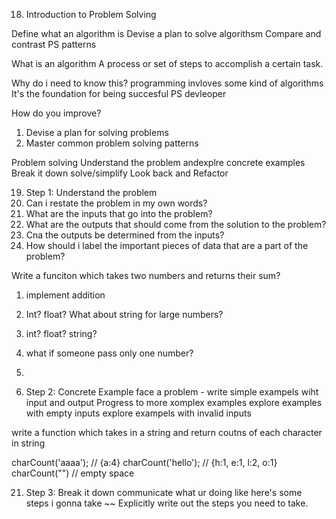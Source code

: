 18. Introduction to Problem Solving 

Define what an algorithm is 
Devise a plan to solve algorithsm 
Compare and contrast PS patterns 

What is an algorithm 
A process or set of steps to accomplish a certain task. 

Why do i need to know this?
programming invloves some kind of algorithms 
It's the foundation for being succesful PS devleoper 

How do you improve?
1. Devise a plan for solving problems 
2. Master common problem solving patterns 

Problem solving 
Understand the problem andexplre concrete examples 
Break it down 
solve/simplify 
Look back and Refactor 

19. Step 1: Understand the problem 
1. Can i restate the problem in my own words?
2. What are the inputs that go into the problem?
3. What are the outputs that should come from the solution to the problem?
4. Cna the outputs be determined from the inputs? 
5. How should i label the important pieces of data that are a part of the problem? 

Write a funciton which takes two numbers and returns their sum?

1. implement addition  
2. Int? float? What about string for large numbers?
3. int? float? string?
4. what if someone pass only one number?
5. 


20. Step 2: Concrete Example 
face a problem - write simple exampels wiht input and output 
Progress to more xomplex examples 
explore examples with empty inputs 
explore exampels with invalid inputs 

write a function which takes in a string and return coutns of each character in string 

charCount('aaaa'); // {a:4}
charCount('hello'); // {h:1, e:1, l:2, o:1}
charCount("") // empty space 

21. Step 3: Break it down 
communicate what ur doing 
like here's some steps i gonna take ~~ 
Explicitly write out the steps you need to take.




